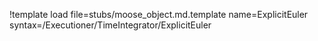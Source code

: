 !template load file=stubs/moose_object.md.template name=ExplicitEuler syntax=/Executioner/TimeIntegrator/ExplicitEuler